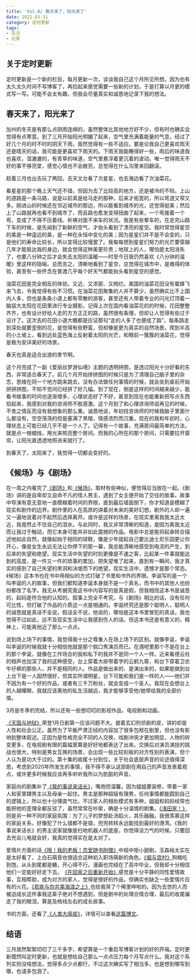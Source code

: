 ```yaml
---
title: 'Vol.0/ 春天来了，阳光来了'
date: 2021-03-31
category: 定时更新
tags:
- 生活
- 记录
---
```


## 关于定时更新

定时更新是一个新的栏目，每月更新一次，谈谈我自己这个月所见所想。因为也有太久太久时间不写博客了，再捡起来感觉需要一些新的计划，于是打算以月更的模式写一写。可能不会太有趣，但我会尽量真实和诚恳地记录下我的想法。



## 春天来了，阳光来了

加州的冬天是有那么点阴雨连绵的，虽然整体比其他地方好不少，但有时也确实会觉得有点寒意。到了三月开始阳光明媚了起来，空气里充满着能量的气息，经过了好几个月的时不时的阴天下雨，竟然觉得有一些不适应。要是论我自己更喜欢雨天还是晴天的话，我可能是更喜欢下雨天的。下雨天我能睡得好一些，雨后的味道我也喜欢，湿漉漉的，有青草的味道，空气里悬浮着更沉着的波动。唯一觉得雨天不好的事不够亮堂，感觉心情也不会敞亮，总觉得在什么沟里来回翻滚。

<!--more-->

趁着三月也出去玩了两回，去天文台看了次星星，也去海边看了次油菜花。

看星星的那个晚上天气还不错，但因为去了比较高的地方，还是被冷的不轻。上山的道路是一条马路，说是以前真是给马走的那种，后来才拓宽的，所以弯道又窄又多。刚进山的时候还在邻近城市的那边，所以能看到城市的光，还觉得挺美；然后上了山路就再也看不到城市了，而且路也愈发变得扭曲了起来，一个弯接着一个弯，变成了不得不压着线、祈祷对面不来车的状况。我是有些晕车的，在走完山路下车的时候，是先闻到了新鲜的空气，才抬头看到了漂亮的星空。我时常觉得星空的美是一种遥远的美，是一种在永恒中变化的美；因为星星们并不是不会变的，只是他们的寿命比较长，所以变得比较慢罢了。我每每想到星星们努力的光芒要穿越几年才能抵达我的身边，就会觉得这种美更珍贵；地球上的人，哪怕是太阳消失了，也要八分钟之后才会失去太阳的温暖——时至今日我仍然喜欢《八分钟的温暖》里这样的隐喻。总而言之，清晰地看到了星空，总觉得在城市中，是难得的体验，甚至有一些怀念在普渡几乎每个好天气都能抬头看到星空的感觉。

油菜花田是完全相反的体验。又近、又浓密、又绚烂。美国的油菜花田没有蜜蜂飞来飞去，令我觉得有些不习惯。在油菜花田聚集的人并不算少，虽然确实比不上国内人多，但也是条条小道上都有零散的游客，甚至还有人带着专业的闪光灯顶着一脑袋大太阳在花田里进行专业摄影。记得上次在国内看油菜花的的时候，花田整整齐齐，也有设计好给人走的方方正正的路，虽然很有条理，但却让人觉得有些过于设计了。这次去的花田小道大概都是应证那句“走的人多了也便成了路”，每条路走到深处就要歪倒的花，是觉得有些野蛮，但却像是更为真实的自然场景。爬到半高的小土坡上，看到远处蓝色海上反射着太阳的光芒，和眼前一簇簇的油菜花，觉得是极为安详美好的场景。

春天也真是适合出游的季节啊。



这个月完成了一副《爱丽丝梦游仙境》主题的透明拼图，是透过阳光十分好看的东西，非常适合春天了。前几个月开始拼拼图的时候只是为了清理自己脑子里的杂念，思维在同一个地方跳来跳去，没有办法做任何事情的时候，就会坐到桌前开始拼拼拼图，不知不觉间已经拼了好几幅。到了现在，倒是这样的时间越来越少，能看书做事的时间也逐渐增多，心理状态好了不好，甚至到现在也能重新把写点东西拾起来，我感到对我的咨询师不胜感激。这个月到了和心理咨询师说再见的时候，不舍之情反而没有我想象的那么重。诚恳地说，年初找咨询师的时候我脑子里面什么都没有，空空荡荡的但是塞满了黑暗，情感浓烈而沉重。现在的我和年初时，心理状态上可能已经几乎不是一个人了。记得有一个故事，充满房间最简单的方法，就是点一根蜡烛，用光来照亮整个房间。而我的心所在的那个房间，只需要拉开窗帘，让阳光直透透地照进来就行了。

到春天了，太阳来了，我觉得一切都会变好的。



## 《候场》与《剧场》

在一周之内看完了[《剧场》](https://movie.douban.com/subject/33446524/)和[《候场》](https://book.douban.com/subject/35250412/)，取材有些神似，便觉得应当放在一起。《剧场》讲的是自卑却又自命不凡的怪人男主，遇到了女主便开始了交往的故事。故事中导演有意无意地一直模糊着时间的界限，直到最后墙面倒下，你才知道是模糊了现实和剧作的边界。剧作里的人在高昂的讲着对未来的美好幻想，剧外的人却一遍又一遍地说着对不起然后选择离开。或许是这样的场景，在现实里离我我太近太近，我竟然止不住自己的泪水。与此同时，我又非常清晰的知道，是因为离我太近而让我过于触动，而它本身可能并非如此震撼的作品。电影中总是能将起承转合描述地如此自然，就像起始于相同的球鞋，像是少年提起自己要比迪士尼乐园更让你开心，像是女生永远无法让你停下的那一幕，我总能清晰地感受到电流的产生，到后来的失望和绝望。现实生活中失望的时刻更像是不速之客，比起某一件事就能达到的高度，是一件又一件的琐事的累加，把失望堆了起来，直到有一瞬间，我才真实的感到了自己失望的黑洞和决堤而下的绝望。现实生活中，遗憾才是那个常态。《候场》这本书也在书中用相似的方式打破了书里和书外的界限。李诞写的是一个叫李诞的人的故事，但我们都知道李诞本身就不是一个真名，而书中的其他人也纷纷都改了名字。我无从考据究竟这书中内容写的是真是假，但我相信这本书是诚恳的，起码是符合他的认知的。叙事上完全不考究，与《剧场》相比的话，没有任何可比性，但打破了作品的介质这一点是相通的。李诞终究还是那个聪明人，聪明人的诚恳就是真话不全说，假话全不说，他说的，哪怕是这本书里冒犯的真话，我也觉得不过如此，远不及现实生活中让我感到伤人的话。但这本书还是有意义的，精神上，可能离他近了那么一点点。

说到场上场下的事情，我觉得我十分之尊重人在场上场下的区别。就像李诞，李诞叫李诞的时候我就十分相信他就是那个脱口秀演员而已。在酒吧里那个不是在台上的那个李诞，就像在工作场合的我和私下的我并不是同一个人一样。近来看德云社的相声也加深了我的这种感受，台上穿着大褂带着字的云鹤九霄，和台下穿着卫衣牛仔裤的那些人，并不是相同的人。作品是做出来的、是演出来的，如果能做到台上台下是一人固然很好，但其实所谓明星，台下可能和我们是一样的人——他们并不因为有一个好的作品，或者有三千万粉丝，就会变成一个圣人。我现在会想台上的人越耀眼，我就应该离他的私生活越远，我才能够享受他/她带给我的全部价值。



3月是冬季的完结，所以还有一些想叨叨的影视作品、电视剧和动画。

[《天国与地狱》](https://movie.douban.com/subject/35243063/)荣登1月日剧第一应该问题不大。披着玄幻刑侦剧的皮，讲的却是人性和社会公正。虽然为了平衡严肃正经的内容加了很多包袱在剧里，但也没有影响到整体叙述。正因为是性格完全不同的人交换，戏剧冲突才更加明显，人物的转变更多，在电视剧有限的篇幅里算是好好地都表达了出来。交换后对演员演技的挑战也很大，特别是男女互换的场景，会出现一些比较刻板的对方性别的表演，但个人认为是功大于过的。第十集的收尾十分到位，关于社会底层声音的论述值得深思。考虑到2020年所发生的事情，我不得不承认这部剧在用自己的声音发表着观点，或许更多时候我应该再多听听我所以为肮脏的声音。

家庭向的剧集补了[《我的事说来话长》](https://movie.douban.com/subject/34670642/)，嘴炮但温馨。因为姐姐要装修，带着一家人和家里蹲男主以及母亲一起住。男主是那种超级有理男，任何事情都能圆到自己的逻辑上，所以也十分理直气壮。不过家人的相处模式有多种，姐姐和妈妈经常也能把他的歪理全都反驳了，虽然常常在吵架，确是十分温情的剧集。[《浅田家！》](https://movie.douban.com/subject/26958479/)则是另一种不同的家庭氛围：为了儿子的梦想赴汤蹈火，其乐融融。我很羡慕这样的家庭关系，好像犯了什么错都不是错，兜兜转转永远能找到最好的港湾。《我的事说来话长》的男主说家就像是扫地机器人的底座，你觉得没力气的时候，只要回去充会儿电就会好，我真的觉得实在是太对了。

爱情片方面的话[《哦！我的老板！恋爱随书附赠》](https://movie.douban.com/subject/35265280/)中规中矩小甜剧，玉森裕太实在是太好看了，上白石萌音也很适合这种初入职场萌新的角色。[《堀与宫村》](https://movie.douban.com/subject/35205803/)狗粮吃到饱，从头到尾都是糖，开心得不行。漫画也完结在了高中毕业，但我却十分相信他们一定能好好走下去。　[《在回家之后重新开始》](https://movie.douban.com/subject/35051438/)感觉是十分平静的同性爱情故事，互相帮助，成为对方的家人，觉得是很好的作品，但确实也缺乏一些爱情片应有的火花。[《若能与你共乘海浪之上》](https://movie.douban.com/subject/30345226/)也给我哭了个稀里哗啦的。因为去世的人而被迫成长这件事我这辈子绝对不想遇到，但是剧中的处理合情合理，最后的收尾骗走了我的眼泪，算是及格线左右的成长故事。

书的方面，还看了[《人类大瘟疫》](https://book.douban.com/subject/34983206/)，详情可以查看[这篇博文](2021/03/book-the-pandemic-century/)。



## 结语

三月居然絮絮叨叨了三千多字，希望算是一个重启写博客计划的好的开端。定时更新既然叫定时更新，也就是想给自己那么一点点压力每个月写点什么。我对这个系列实则没啥想法，觉得多点少点都行，不过这次确实写了相当多，也是想到哪写到哪，也请多包涵了。